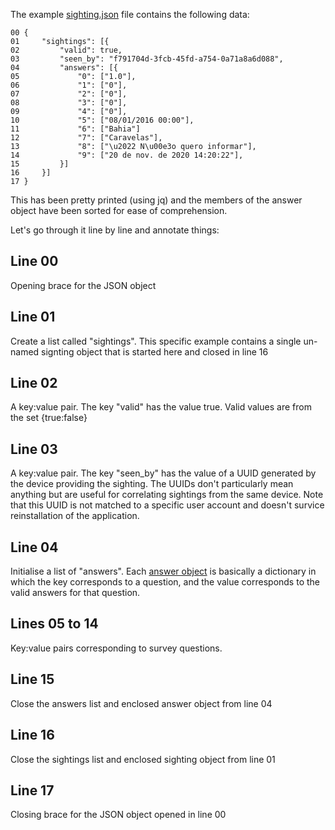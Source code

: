 

The example [sighting.json](https://github.com/REMAR-Project/documentation/blob/main/examples/sighting.json) file contains the following data:

    00 {
    01     "sightings": [{
    02         "valid": true,
    03         "seen_by": "f791704d-3fcb-45fd-a754-0a71a8a6d088",
    04         "answers": [{
    05             "0": ["1.0"],
    06             "1": ["0"],
    07             "2": ["0"],
    08             "3": ["0"],
    09             "4": ["0"],
    10             "5": ["08/01/2016 00:00"],
    11             "6": ["Bahia"]
    12             "7": ["Caravelas"],
    13             "8": ["\u2022 N\u00e3o quero informar"],
    14             "9": ["20 de nov. de 2020 14:20:22"],
    15         }]
    16     }]
    17 }

This has been pretty printed (using jq) and the members of the answer object have been sorted for ease of comprehension.

Let's go through it line by line and annotate things:

## Line 00

Opening brace for the JSON object

## Line 01

Create a list called "sightings". This specific example contains a single un-named signting object that is started here and closed in line 16

## Line 02

A key:value pair. The key "valid" has the value true. Valid values are from the set {true:false}

## Line 03

A key:value pair. The key "seen_by" has the value of a UUID generated by the device providing the sighting. The UUIDs don't particularly mean anything but are useful for correlating sightings from the same device. Note that this UUID is not matched to a specific user account and doesn't survice reinstallation of the application.

## Line 04

Initialise a list of "answers". Each [answer object](/examples/answer_object.md) is basically a dictionary in which the key corresponds to a question, and the value corresponds to the valid answers for that question.

## Lines 05 to 14

Key:value pairs corresponding to survey questions.

## Line 15

Close the answers list and enclosed answer object from line 04

## Line 16

Close the sightings list and enclosed sighting object from line 01

## Line 17

Closing brace for the JSON object opened in line 00

